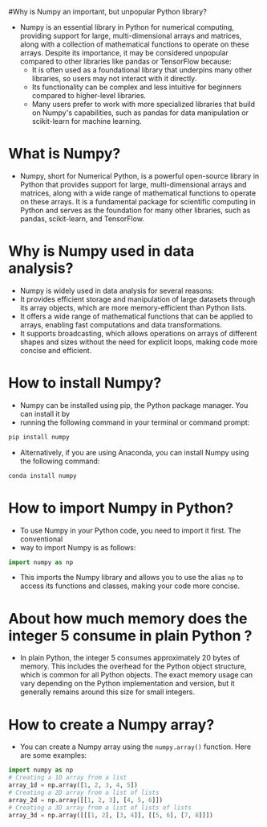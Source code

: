 #Why is Numpy an important, but unpopular Python library?

- Numpy is an essential library in Python for numerical computing, providing support for large, multi-dimensional arrays and matrices, along with a collection of mathematical functions to operate on these arrays. Despite its importance, it may be considered unpopular compared to other libraries like pandas or TensorFlow because:
  - It is often used as a foundational library that underpins many other libraries, so users may not interact with it directly.
  - Its functionality can be complex and less intuitive for beginners compared to higher-level libraries.
  - Many users prefer to work with more specialized libraries that build on Numpy's capabilities, such as pandas for data manipulation or scikit-learn for machine learning.

# What is Numpy?
- Numpy, short for Numerical Python, is a powerful open-source library in Python that provides support for large, multi-dimensional arrays and matrices, along with a wide range of mathematical functions to operate on these arrays. It is a fundamental package for scientific computing in Python and serves as the foundation for many other libraries, such as pandas, scikit-learn, and TensorFlow.

# Why is Numpy used in data analysis?
- Numpy is widely used in data analysis for several reasons:
- It provides efficient storage and manipulation of large datasets through its array objects, which are more memory-efficient than Python lists.
- It offers a wide range of mathematical functions that can be applied to arrays, enabling fast computations and data transformations.
- It supports broadcasting, which allows operations on arrays of different shapes and sizes without the need for explicit loops, making code more concise and efficient.

# How to install Numpy?
- Numpy can be installed using pip, the Python package manager. You can install it by
- running the following command in your terminal or command prompt:
```bash
pip install numpy
```
- Alternatively, if you are using Anaconda, you can install Numpy using the following command:
```bash
conda install numpy
```
# How to import Numpy in Python?
- To use Numpy in your Python code, you need to import it first. The conventional
- way to import Numpy is as follows:
```python
import numpy as np
```
- This imports the Numpy library and allows you to use the alias `np` to access its functions and classes, making your code more concise.


# About how much memory does the integer 5 consume in plain Python ?
- In plain Python, the integer 5 consumes approximately 20 bytes of memory. This includes the overhead for the Python object structure, which is common for all Python objects. The exact memory usage can vary depending on the Python implementation and version, but it generally remains around this size for small integers.


# How to create a Numpy array?
- You can create a Numpy array using the `numpy.array()` function. Here are some examples:
```python
import numpy as np
# Creating a 1D array from a list
array_1d = np.array([1, 2, 3, 4, 5])
# Creating a 2D array from a list of lists
array_2d = np.array([[1, 2, 3], [4, 5, 6]])
# Creating a 3D array from a list of lists of lists
array_3d = np.array([[[1, 2], [3, 4]], [[5, 6], [7, 8]]])
```